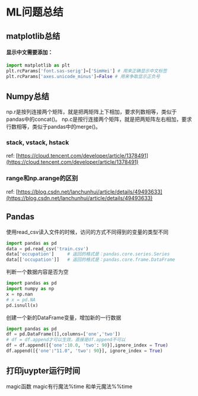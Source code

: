 # ML问题总结

## matplotlib总结

#### 显示中文需要添加：

```python
import matplotlib as plt
plt.rcParams['font.sas-serig']=['SimHei'] # 用来正确显示中文标签
plt.rcParams['axes.unicode_minus']=False # 用来争取显示正负号
```

## Numpy总结

np.r是按列连接两个矩阵，就是把两矩阵上下相加，要求列数相等，类似于pandas中的concat\(\)。 np.c是按行连接两个矩阵，就是把两矩阵左右相加，要求行数相等，类似于pandas中的merge\(\)。

### stack, vstack, hstack

ref: [https://cloud.tencent.com/developer/article/1378491](https://cloud.tencent.com/developer/article/1378491)

### range和np.arange的区别

ref: [https://blog.csdn.net/lanchunhui/article/details/49493633](https://blog.csdn.net/lanchunhui/article/details/49493633)



## Pandas

使用read\_csv读入文件的时候，访问的方式不同得到的变量的类型不同

```python
import pandas as pd
data = pd.read_csv('train.csv')
data['occupation']     # 返回的格式是：pandas.core.series.Series
data[['occupation']]   # 返回的格式是：pandas.core.frame.DataFrame
```

判断一个数据内容是否为空

```python
import pandas as pd
import numpy as np
x = np.nan
# x = pd.NA
pd.isnull(x)
```

创建一个新的DataFrame变量，增加新的一行数据

```python
import pandas as pd
df = pd.DataFrame([],columns=['one','two'])  
# df = df.append才可以生效，直接是df.append不可以
df = df.append([{'one':10.0, 'two': 90}],ignore_index = True)
df.append([{'one':"11.0", 'two': 90}], ignore_index = True)
```



## 打印juypter运行时间

magic函数 magic有行魔法%time 和单元魔法%%time

